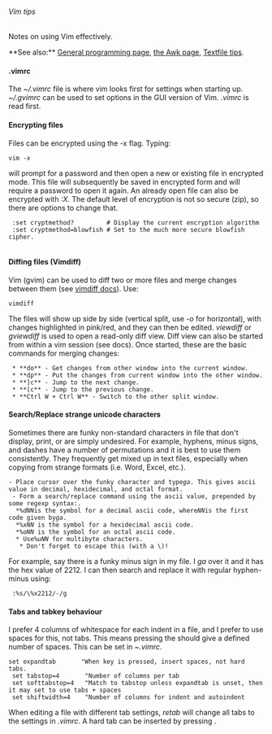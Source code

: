 ###### Vim tips

Notes on using Vim effectively.

 **See also:\*\* [General programming
        page](programming), [the Awk page](awk),
        [Textfile tips](textfiles).

#### .vimrc

The *\~/.vimrc* file is where vim looks first for settings when starting
up. *\~/.gvimrc* can be used to set options in the GUI version of Vim.
*.vimrc* is read first.

#### Encrypting files

Files can be encrypted using the -x flag. Typing:

` vim -x `<filename>

will prompt for a password and then open a new or existing file in
encrypted mode. This file will subsequently be saved in encrypted form
and will require a password to open it again. An already open file can
also be encrypted with *:X*. The default level of encryption is not so
secure (zip), so there are options to change that.

` :set cryptmethod?         # Display the current encryption algorithm`\
` :set cryptmethod=blowfish # Set to the much more secure blowfish cipher.`\
` `

#### Diffing files (Vimdiff)

Vim (gvim) can be used to diff two or more files and merge changes
between them (see [vimdiff
docs](http://vimdoc.sourceforge.net/htmldoc/diff.html)). Use:

` vimdiff `<file1>` `<file2>

The files will show up side by side (vertical split, use *-o* for
horizontal), with changes highlighted in pink/red, and they can then be
edited. *viewdiff* or *gviewdiff* is used to open a read-only diff view.
Diff view can also be started from within a vim session (see docs). Once
started, these are the basic commands for merging changes:

` * **do** - Get changes from other window into the current window.`\
` * **dp** - Put the changes from current window into the other window.`\
` * **]c** - Jump to the next change.`\
` * **[c** - Jump to the previous change.`\
` * **Ctrl W + Ctrl W** - Switch to the other split window.`

#### Search/Replace strange unicode characters

Sometimes there are funky non-standard characters in file that don't
display, print, or are simply undesired. For example, hyphens, minus
signs, and dashes have a number of permutations and it is best to use
them consistently. They frequently get mixed up in text files,
especially when copying from strange formats (i.e. Word, Excel, etc.).

` - Place cursor over the funky character and type `*`ga`*`. This gives ascii value in decimal, hexidecimal, and octal format.`\
` - Form a search/replace command using the ascii value, prepended by some regexp syntax:.`\
`   * `*`%dNN`*` is the symbol for a decimal ascii code, where `*`NN`*` is the first code given by `*`ga`*`.`\
`   * `*`%xNN`*` is the symbol for a hexidecimal ascii code.`\
`   * `*`%oNN`*` is the symbol for an octal ascii code.`\
`   * Use `*`%uNN`*` for multibyte characters.`\
`   * Don't forget to escape this (with a \)!`

For example, say there is a funky minus sign in my file. I *ga* over it
and it has the hex value of 2212. I can then search and replace it with
regular hyphen-minus using:

` :%s/\%x2212/-/g`

#### Tabs and tabkey behaviour

I prefer 4 columns of whitespace for each indent in a file, and I prefer
to use spaces for this, not tabs. This means pressing the <Tab> should
give a defined number of spaces. This can be set in *\~.vimrc*.

` set expandtab       "When `<tab>` key is pressed, insert spaces, not hard tabs.`\
` set tabstop=4       "Number of columns per tab`\
` set softtabstop=4   "Match to tabstop unless expandtab is unset, then it may set to use tabs + spaces`\
` set shiftwidth=4    "Number of columns for indent and autoindent`

When editing a file with different tab settings, *retab* will change all
tabs to the settings in *.vimrc*. A hard tab can be inserted by pressing
<Ctrl-V><Tab>.
